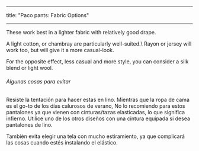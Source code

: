 - - -
title: "Paco pants: Fabric Options"
- - -

These work best in a lighter fabric with relatively good drape.

A light cotton, or chambray are particularly well-suited.\ Rayon or jersey will work too, but will give it a more casual-look.

For the opposite effect, less casual and more style, you can consider a silk blend or light wool.

<Tip>

###### Algunas cosas para evitar

Resiste la tentación para hacer estas en lino.
Mientras que la ropa de cama es el go-to de los días calurosos de verano, No lo recomiendo para estos pantalones
ya que vienen con cinturas/tazas elasticadas, lo que significa infierno.
Utilice uno de los otros diseños con una cintura equipada si desea pantalones de lino.

También evita elegir una tela con mucho estiramiento, ya que complicará las cosas cuando estés instalando el elástico. </Tip>
